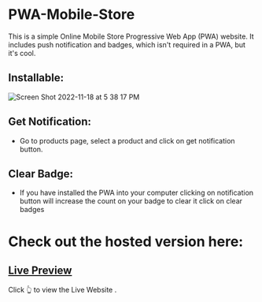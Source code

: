 # PWA-Mobile-Store
 This is a simple Online Mobile Store Progressive Web App (PWA) website.
 It includes push notification and badges, which isn't required in a PWA, but it's cool.
 
## Installable:
![Screen Shot 2022-11-18 at 5 38 17 PM](https://user-images.githubusercontent.com/88231640/202815069-89ddce14-4753-48ea-999f-3399ee3de3be.png)

## Get Notification:
 - Go to products page, select a product and click on get notification button.
## Clear Badge:
 - If you have installed the PWA into your computer clicking on notification button will increase the count on your badge to clear it click on clear badges

# Check out the hosted version here: 
## [Live Preview](https://786armanmerchant.github.io/PWA-Mobile-Store/) 
Click 👆 to view the Live Website . 
